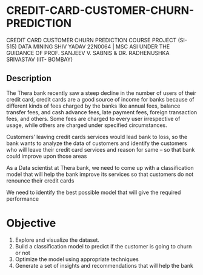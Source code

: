 # CREDIT-CARD-CUSTOMER-CHURN-PREDICTION
CREDIT CARD CUSTOMER CHURN PREDICTION COURSE PROJECT (SI- 515)  DATA MINING SHIV YADAV 22N0064 | MSC ASI UNDER THE GUIDANCE OF PROF. SANJEEV V. SABNIS &amp; DR.  RADHENUSHKA SRIVASTAV (IIT- BOMBAY)
## Description
The Thera bank recently saw a steep decline in the number of users of their credit card, credit cards are a good source of income for banks because of different kinds of fees charged by the banks like annual fees, balance transfer fees, and cash advance fees, late payment fees, foreign transaction fees, and others. Some fees are charged to every user irrespective of usage, while others are charged under specified circumstances.

Customers’ leaving credit cards services would lead bank to loss, so the bank wants to analyze the data of customers and identify the customers who will leave their credit card services and reason for same – so that bank could improve upon those areas

As a Data scientist at Thera bank, we need to come up with a classification model that will help the bank improve its services so that customers do not renounce their credit cards

We need to identify the best possible model that will give the required performance

# Objective
1. Explore and visualize the dataset.
2. Build a classification model to predict if the customer is going to churn or not
3. Optimize the model using appropriate techniques
4. Generate a set of insights and recommendations that will help the bank

